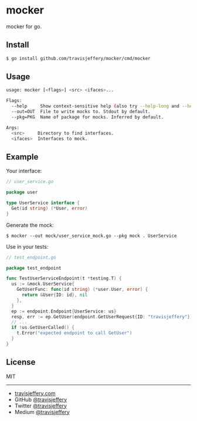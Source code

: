 # mocker

mocker for go.

## Install

``` sh
$ go install github.com/travisjeffery/mocker/cmd/mocker
```

## Usage

``` sh
usage: mocker [<flags>] <src> <ifaces>...

Flags:
  --help     Show context-sensitive help (also try --help-long and --help-man).
  --out=OUT  File to write mocks to. Stdout by default.
  --pkg=PKG  Name of package for mocks. Inferred by default.

Args:
  <src>     Directory to find interfaces.
  <ifaces>  Interfaces to mock.
```

## Example

Your interface:

``` go
// user_service.go

package user

type UserService interface {
  Get(id string) (*User, error)
}
```

Generate the mock:

```
$ mocker --out mock/user_service_mock.go --pkg mock . UserService
```

Use in your tests:

``` go
// test_endpoint.go

package test_endpoint

func TestUserServiceEndpoint(t *testing.T) {
  us := &mock.UserService{
    GetUserFunc: func(id string) (*user.User, error) {
      return &User{ID: id}, nil
    },
  }
  ep := endpoint.Endpoint{UserService: us}
  resp, err := ep.GetUser(endpoint.GetUserRequest{ID: "travisjeffery"})
  // ...
  if !us.GetUserCalled() {
    t.Error("expected endpoint to call GetUser")
  }
}
```

## License

MIT

---

- [travisjeffery.com](http://travisjeffery.com)
- GitHub [@travisjeffery](https://github.com/travisjeffery)
- Twitter [@travisjeffery](https://twitter.com/travisjeffery)
- Medium [@travisjeffery](https://medium.com/@travisjeffery)


